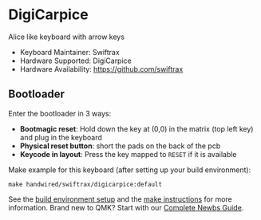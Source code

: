 # DigiCarpice

Alice like keyboard with arrow keys

* Keyboard Maintainer: Swiftrax
* Hardware Supported: DigiCarpice
* Hardware Availability: https://github.com/swiftrax

## Bootloader

Enter the bootloader in 3 ways:

* **Bootmagic reset**: Hold down the key at (0,0) in the matrix (top left key) and plug in the keyboard
* **Physical reset button**: short the pads on the back of the pcb
* **Keycode in layout**: Press the key mapped to `RESET` if it is available

Make example for this keyboard (after setting up your build environment):

    make handwired/swiftrax/digicarpice:default

See the [build environment setup](https://docs.qmk.fm/#/getting_started_build_tools) and the [make instructions](https://docs.qmk.fm/#/getting_started_make_guide) for more information. Brand new to QMK? Start with our [Complete Newbs Guide](https://docs.qmk.fm/#/newbs).
